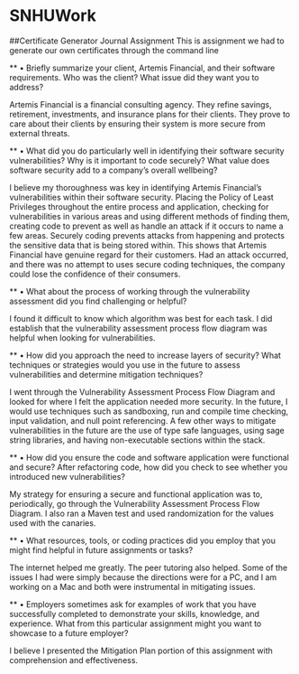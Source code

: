# SNHUWork

##Certificate Generator Journal Assignment
This is assignment we had to generate our own certificates through the command line

** • Briefly summarize your client, Artemis Financial, and their software requirements. Who was the client? What issue did they want you to address? 

Artemis Financial is a financial consulting agency. They refine savings, retirement, investments, and insurance plans for their clients. They prove to care about their clients by ensuring their system is more secure from external threats.

** • What did you do particularly well in identifying their software security vulnerabilities? Why is it important to code securely? What value does software security add to a company’s overall wellbeing?

I believe my thoroughness was key in identifying Artemis Financial’s vulnerabilities within their software security. Placing the Policy of Least Privileges throughout the entire process and application, checking for vulnerabilities in various areas and using different methods of finding them, creating code to prevent as well as handle an attack if it occurs to name a few areas. 
Securely coding prevents attacks from happening and protects the sensitive data that is being stored within. This shows that Artemis Financial have genuine regard for their customers. Had an attack occurred, and there was no attempt to uses secure coding techniques, the company could lose the confidence of their consumers. 

** • What about the process of working through the vulnerability assessment did you find challenging or helpful? 

I found it difficult to know which algorithm was best for each task. I did establish that  the vulnerability assessment process flow diagram was helpful when looking for vulnerabilities. 

** • How did you approach the need to increase layers of security? What techniques or strategies would you use in the future to assess vulnerabilities and determine mitigation techniques? 

I went through the Vulnerability Assessment Process Flow Diagram and looked for where I felt the application needed more security. In the future, I would use techniques such as sandboxing, run and compile time checking, input validation, and null point referencing. A few other ways to mitigate vulnerabilities in the future are the use of type safe languages, using sage string libraries, and having non-executable sections within the stack. 

** • How did you ensure the code and software application were functional and secure? After refactoring code, how did you check to see whether you introduced new vulnerabilities? 

My strategy for ensuring a secure and functional application was to, periodically, go through the Vulnerability Assessment Process Flow Diagram. I also ran a Maven test and used randomization for the values used with the canaries.

** • What resources, tools, or coding practices did you employ that you might find helpful in future assignments or tasks? 

The internet helped me greatly. The peer tutoring also helped. Some of the issues I had were simply because the directions were for a PC, and I am working on a Mac and both were instrumental in mitigating issues.

** • Employers sometimes ask for examples of work that you have successfully completed to demonstrate your skills, knowledge, and experience. What from this particular assignment might you want to showcase to a future employer?

I believe I presented the Mitigation Plan portion of this assignment with comprehension and effectiveness. 
